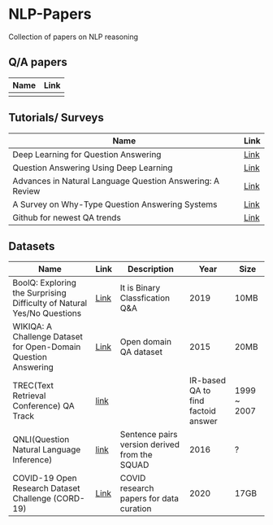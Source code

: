 # NLP-Papers

Collection of papers on NLP reasoning


## Q/A papers


| Name | Link |
| --- | --- | 
| | |




## Tutorials/ Surveys


| Name | Link |
| --- | --- | 
| Deep Learning for Question Answering|[Link](https://people.cs.umass.edu/~miyyer/data/deepqa.pdf) |
| Question Answering Using Deep Learning|[Link](https://arxiv.org/pdf/1911.04879.pdf) |
| Advances in Natural Language Question Answering: A Review|[Link](https://arxiv.org/pdf/1904.05276.pdf) |
| A Survey on Why-Type Question Answering Systems|[Link](https://cs224d.stanford.edu/reports/StrohMathur.pdf) |
| Github for newest QA trends|[Link](https://github.com/seriousran/awesome-qa)|





## Datasets


| Name | Link | Description | Year | Size |
| --- | --- | --- | --- | --- | 
| BoolQ: Exploring the Surprising Difficulty of Natural Yes/No Questions | [Link](https://www.kaggle.com/averkij/boolq-dataset) | It is Binary Classfication Q&A | 2019 | 10MB |
| WIKIQA: A Challenge Dataset for Open-Domain Question Answering | [Link](https://www.aclweb.org/anthology/D15-1237.pdf) | Open domain QA dataset | 2015 | 20MB |
| TREC(Text Retrieval Conference) QA Track|[link](https://trec.nist.gov/data/qamain.html)||IR-based QA to find factoid answer| 1999 ~ 2007 | 10MB? | 
| QNLI(Question Natural Language Inference)| [link](https://paperswithcode.com/sota/natural-language-inference-on-qnli) | Sentence pairs version derived from the SQUAD | 2016 | ? |
| COVID-19 Open Research Dataset Challenge (CORD-19)| [Link](https://www.kaggle.com/allen-institute-for-ai/CORD-19-research-challenge) | COVID research papers for data curation | 2020 | 17GB |
